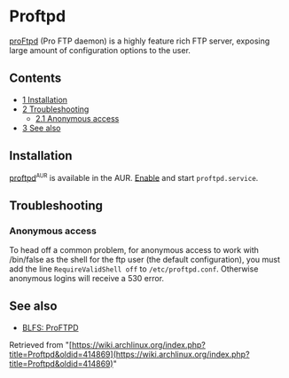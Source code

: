 # Proftpd

[proFtpd](http://proftpd.org/) (Pro FTP daemon) is a highly feature rich FTP server, exposing large amount of configuration options to the user.

## Contents

*   [1 Installation](#Installation)
*   [2 Troubleshooting](#Troubleshooting)
    *   [2.1 Anonymous access](#Anonymous_access)
*   [3 See also](#See_also)

## Installation

[proftpd](https://aur.archlinux.org/packages/proftpd/)<sup><small>AUR</small></sup> is available in the AUR. [Enable](/index.php/Enable "Enable") and start `proftpd.service`.

## Troubleshooting

### Anonymous access

To head off a common problem, for anonymous access to work with /bin/false as the shell for the ftp user (the default configuration), you must add the line `RequireValidShell off` to `/etc/proftpd.conf`. Otherwise anonymous logins will receive a 530 error.

## See also

*   [BLFS: ProFTPD](http://www.linuxfromscratch.org/blfs/view/7.6/server/proftpd.html)

Retrieved from "[https://wiki.archlinux.org/index.php?title=Proftpd&oldid=414869](https://wiki.archlinux.org/index.php?title=Proftpd&oldid=414869)"